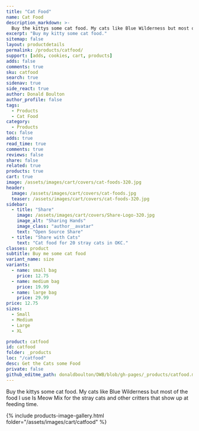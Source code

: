 ```yaml
---
title: "Cat Food"
name: Cat Food
description_markdown: >-
  Buy the kittys some cat food. My cats like Blue Wilderness but most of the food I use Is Meow Mix for the stray cats and other critters that show up at feeding time.
excerpt: "Buy my kitty some cat food."
sitemap: false
layout: productdetails
permalink: /products/catfood/
support: [adds, cookies, cart, products]
adds: false
comments: true
sku: catfood
search: true
sidenav: true
side_react: true
author: Donald Boulton
author_profile: false
tags:
  - Products
  - Cat Food
category:
  - Products
toc: false
adds: true
read_time: true
comments: true
reviews: false
share: false
related: true
products: true
cart: true
image: /assets/images/cart/covers/cat-foods-320.jpg
header:
  image: /assets/images/cart/covers/cat-foods.jpg
  teaser: /assets/images/cart/covers/cat-foods-320.jpg
sidebar:
  - title: "Share"
    image: /assets/images/cart/covers/Share-Logo-320.jpg
    image_alt: "Sharing Hands"
    image_class: "author__avatar"
    text: "Open Source Share"
  - title: "Share with Cats"
    text: "Cat food for 20 stray cats in OKC."  
classes: product
subtitle: Buy me some cat food
variant_name: size
variants:
  - name: small bag
    price: 12.75
  - name: medium bag
    price: 19.99
  - name: large bag
    price: 29.99
price: 12.75
sizes:
  - Small
  - Medium
  - Large
  - XL

product: catfood
id: catfood
folder: _products
loc: "/catfood"
desc: Get the Cats some Food
private: false
github_editme_path: donaldboulton/DWB/blob/gh-pages/_products/catfood.md
---
```


Buy the kittys some cat food. My cats like Blue Wilderness but most of the food I use Is Meow Mix for the stray cats and other critters that show up at feeding time.

{% include products-image-gallery.html folder="/assets/images/cart/catfood" %}
